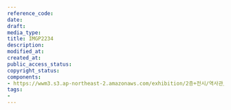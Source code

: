 ```yaml
---
reference_code: 
date: 
draft: 
media_type: 
title: IMGP2234
description: 
modified_at: 
created_at: 
public_access_status: 
copyright_status: 
components:
- https://wwm3.s3.ap-northeast-2.amazonaws.com/exhibition/2층+전시/역사관/완_성병검진대+등/IMGP2234.JPG
tags:
- 
---
```

